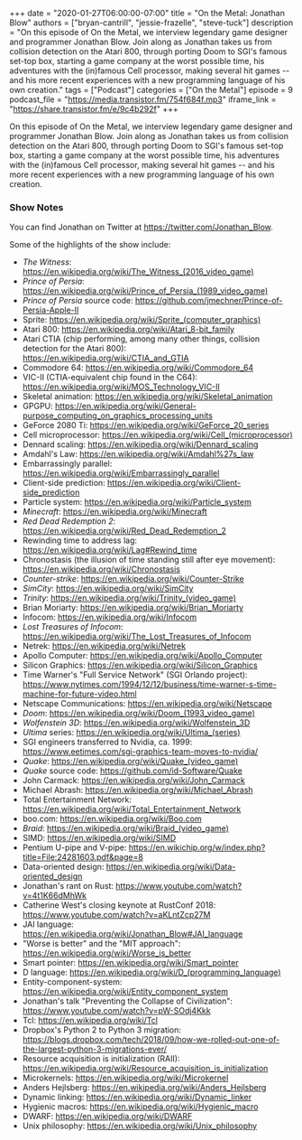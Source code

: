 +++
date = "2020-01-27T06:00:00-07:00"
title = "On the Metal: Jonathan Blow"
authors = ["bryan-cantrill", "jessie-frazelle", "steve-tuck"]
description = "On this episode of On the Metal, we interview legendary game designer and programmer Jonathan Blow.  Join along as Jonathan takes us from collision detection on the Atari 800, through porting Doom to SGI's famous set-top box, starting a game company at the worst possible time, his adventures with the (in)famous Cell processor, making several hit games -- and his more recent experiences with a new programming language of his own creation."
tags = ["Podcast"]
categories = ["On the Metal"]
episode = 9
podcast_file = "https://media.transistor.fm/754f684f.mp3"
iframe_link = "https://share.transistor.fm/e/9c4b292f"
+++

On this episode of On the Metal, we interview legendary game designer and
programmer Jonathan Blow.  Join along as Jonathan takes us from collision
detection on the Atari 800, through porting Doom to SGI's famous set-top box,
starting a game company at the worst possible time, his adventures
with the (in)famous Cell processor, making several hit games -- and his
more recent experiences with a new programming language of his own creation.

### Show Notes

You can find Jonathan on Twitter at https://twitter.com/Jonathan_Blow.

Some of the highlights of the show include: 

- *The Witness*: <a href="https://en.wikipedia.org/wiki/The_Witness_(2016_video_game)">https://en.wikipedia.org/wiki/The_Witness_(2016_video_game)</a>
- *Prince of Persia*: <a href="https://en.wikipedia.org/wiki/Prince_of_Persia_(1989_video_game)">https://en.wikipedia.org/wiki/Prince_of_Persia_(1989_video_game)</a>
- *Prince of Persia* source code: https://github.com/jmechner/Prince-of-Persia-Apple-II
- Sprite: <a href="https://en.wikipedia.org/wiki/Sprite_(computer_graphics)">https://en.wikipedia.org/wiki/Sprite_(computer_graphics)</a>
- Atari 800: https://en.wikipedia.org/wiki/Atari_8-bit_family
- Atari CTIA (chip performing, among many other things, collision detection for the Atari 800): https://en.wikipedia.org/wiki/CTIA_and_GTIA
- Commodore 64: https://en.wikipedia.org/wiki/Commodore_64
- VIC-II (CTIA-equivalent chip found in the C64): https://en.wikipedia.org/wiki/MOS_Technology_VIC-II
- Skeletal animation: https://en.wikipedia.org/wiki/Skeletal_animation
- GPGPU: https://en.wikipedia.org/wiki/General-purpose_computing_on_graphics_processing_units
- GeForce 2080 Ti: https://en.wikipedia.org/wiki/GeForce_20_series
- Cell microprocessor: <a href="https://en.wikipedia.org/wiki/Cell_(microprocessor)">https://en.wikipedia.org/wiki/Cell_(microprocessor)</a>
- Dennard scaling: https://en.wikipedia.org/wiki/Dennard_scaling
- Amdahl's Law: https://en.wikipedia.org/wiki/Amdahl%27s_law
- Embarrassingly parallel: https://en.wikipedia.org/wiki/Embarrassingly_parallel
- Client-side prediction: https://en.wikipedia.org/wiki/Client-side_prediction
- Particle system: https://en.wikipedia.org/wiki/Particle_system
- *Minecraft*: https://en.wikipedia.org/wiki/Minecraft
- *Red Dead Redemption 2*: https://en.wikipedia.org/wiki/Red_Dead_Redemption_2
- Rewinding time to address lag: https://en.wikipedia.org/wiki/Lag#Rewind_time
- Chronostasis (the illusion of time standing still after eye movement): https://en.wikipedia.org/wiki/Chronostasis
- *Counter-strike*: https://en.wikipedia.org/wiki/Counter-Strike 
- *SimCity*: https://en.wikipedia.org/wiki/SimCity
- *Trinity*: <a href="https://en.wikipedia.org/wiki/Trinity_(video_game)">https://en.wikipedia.org/wiki/Trinity_(video_game)</a>
- Brian Moriarty: https://en.wikipedia.org/wiki/Brian_Moriarty
- Infocom: https://en.wikipedia.org/wiki/Infocom
- *Lost Treasures of Infocom*: https://en.wikipedia.org/wiki/The_Lost_Treasures_of_Infocom
- Netrek: https://en.wikipedia.org/wiki/Netrek
- Apollo Computer: https://en.wikipedia.org/wiki/Apollo_Computer
- Silicon Graphics: https://en.wikipedia.org/wiki/Silicon_Graphics
- Time Warner's "Full Service Network" (SGI Orlando project): https://www.nytimes.com/1994/12/12/business/time-warner-s-time-machine-for-future-video.html
- Netscape Communications: https://en.wikipedia.org/wiki/Netscape
- *Doom*: <a href="https://en.wikipedia.org/wiki/Doom_(1993_video_game)">https://en.wikipedia.org/wiki/Doom_(1993_video_game)</a>
- *Wolfenstein 3D*: https://en.wikipedia.org/wiki/Wolfenstein_3D
- *Ultima* series: <a href="https://en.wikipedia.org/wiki/Ultima_(series)">https://en.wikipedia.org/wiki/Ultima_(series)</a>
- SGI engineers transferred to Nvidia, ca. 1999: https://www.eetimes.com/sgi-graphics-team-moves-to-nvidia/
- *Quake*: <a href="https://en.wikipedia.org/wiki/Quake_(video_game)">https://en.wikipedia.org/wiki/Quake_(video_game)</a>
- *Quake* source code: https://github.com/id-Software/Quake
- John Carmack: https://en.wikipedia.org/wiki/John_Carmack
- Michael Abrash: https://en.wikipedia.org/wiki/Michael_Abrash
- Total Entertainment Network: https://en.wikipedia.org/wiki/Total_Entertainment_Network
- boo.com: https://en.wikipedia.org/wiki/Boo.com
- *Braid*: <a href="https://en.wikipedia.org/wiki/Braid_(video_game)">https://en.wikipedia.org/wiki/Braid_(video_game)</a>
- SIMD: https://en.wikipedia.org/wiki/SIMD
- Pentium U-pipe and V-pipe: https://en.wikichip.org/w/index.php?title=File:24281603.pdf&page=8
- Data-oriented design: https://en.wikipedia.org/wiki/Data-oriented_design
- Jonathan's rant on Rust: https://www.youtube.com/watch?v=4t1K66dMhWk 
- Catherine West's closing keynote at RustConf 2018: https://www.youtube.com/watch?v=aKLntZcp27M
- JAI language: https://en.wikipedia.org/wiki/Jonathan_Blow#JAI_language
- "Worse is better" and the "MIT approach": https://en.wikipedia.org/wiki/Worse_is_better
- Smart pointer: https://en.wikipedia.org/wiki/Smart_pointer
- D language: <a href="https://en.wikipedia.org/wiki/D_(programming_language)">https://en.wikipedia.org/wiki/D_(programming_language)</a>
- Entity-component-system: https://en.wikipedia.org/wiki/Entity_component_system
- Jonathan's talk "Preventing the Collapse of Civilization": https://www.youtube.com/watch?v=pW-SOdj4Kkk
- Tcl: https://en.wikipedia.org/wiki/Tcl
- Dropbox's Python 2 to Python 3 migration: https://blogs.dropbox.com/tech/2018/09/how-we-rolled-out-one-of-the-largest-python-3-migrations-ever/
- Resource acquisition is initialization (RAII): https://en.wikipedia.org/wiki/Resource_acquisition_is_initialization
- Microkernels: https://en.wikipedia.org/wiki/Microkernel
- Anders Hejlsberg: https://en.wikipedia.org/wiki/Anders_Hejlsberg
- Dynamic linking: https://en.wikipedia.org/wiki/Dynamic_linker
- Hygienic macros: https://en.wikipedia.org/wiki/Hygienic_macro
- DWARF: https://en.wikipedia.org/wiki/DWARF
- Unix philosophy: https://en.wikipedia.org/wiki/Unix_philosophy
